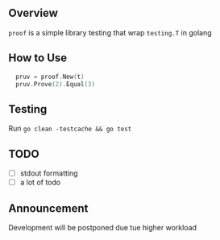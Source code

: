 ## Overview

`proof` is a simple library testing that wrap `testing.T` in golang

## How to Use

```go
  pruv = proof.New(t)
  pruv.Prove(2).Equal(3)
```

## Testing

Run `go clean -testcache && go test`

## TODO

- [ ] stdout formatting
- [ ] a lot of todo

## Announcement
Development will be postponed due tue higher workload
